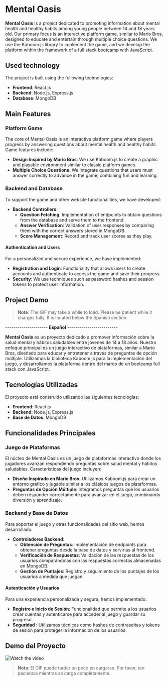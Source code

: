 # Mental Oasis

**Mental Oasis** is a project dedicated to promoting information about mental health and healthy habits among young people between 14 and 18 years old. Our primary focus is an interactive platform game, similar to Mario Bros, designed to educate and entertain through multiple choice questions. We use the Kaboom.js library to implement the game, and we develop the platform within the framework of a full stack bootcamp with JavaScript.

## Used technology

The project is built using the following technologies:

- **Frontend**: React.js
- **Backend**: Node.js, Express.js
- **Database**: MongoDB

## Main Features

### Platform Game

The core of Mental Oasis is an interactive platform game where players progress by answering questions about mental health and healthy habits. Game features include:

- **Design Inspired by Mario Bros**: We use Kaboom.js to create a graphic and playable environment similar to classic platform games.
- **Multiple Choice Questions**: We integrate questions that users must answer correctly to advance in the game, combining fun and learning.

### Backend and Database

To support the game and other website functionalities, we have developed:

- **Backend Controllers**:
  - **Question Fetching**: Implementation of endpoints to obtain questions from the database and serve them to the frontend.
  - **Answer Verification**: Validation of user responses by comparing them with the correct answers stored in MongoDB.
  - **Score Management**: Record and track user scores as they play.

#### Authentication and Users
For a personalized and secure experience, we have implemented:
- **Registration and Login**: Functionality that allows users to create accounts and authenticate to access the game and save their progress.
- **Security**: We use techniques such as password hashes and session tokens to protect user information.


## Project Demo

> **Note**: The GIF may take a while to load. Please be patient while it charges fully. It is located below the Spanish section.


---------------------  **Español** -------------------------

**Mental Oasis** es un proyecto dedicado a promover información sobre la salud mental y hábitos saludables entre jóvenes de 14 a 18 años. Nuestro enfoque principal es un juego interactivo de plataformas, similar a Mario Bros, diseñado para educar y entretener a través de preguntas de opción múltiple. Utilizamos la biblioteca Kaboom.js para la implementación del juego, y desarrollamos la plataforma dentro del marco de un bootcamp full stack con JavaScript.

## Tecnologías Utilizadas

El proyecto está construido utilizando las siguientes tecnologías:

- **Frontend**: React.js
- **Backend**: Node.js, Express.js
- **Base de Datos**: MongoDB

## Funcionalidades Principales

### Juego de Plataformas

El núcleo de Mental Oasis es un juego de plataformas interactivo donde los jugadores avanzan respondiendo preguntas sobre salud mental y hábitos saludables. Características del juego incluyen:

- **Diseño Inspirado en Mario Bros**: Utilizamos Kaboom.js para crear un entorno gráfico y jugable similar a los clásicos juegos de plataformas.
- **Preguntas de Opción Múltiple**: Integramos preguntas que los usuarios deben responder correctamente para avanzar en el juego, combinando diversión y aprendizaje.

### Backend y Base de Datos

Para soportar el juego y otras funcionalidades del sitio web, hemos desarrollado:

- **Controladores Backend**:
  - **Obtención de Preguntas**: Implementación de endpoints para obtener preguntas desde la base de datos y servirlas al frontend.
  - **Verificación de Respuestas**: Validación de las respuestas de los usuarios comparándolas con las respuestas correctas almacenadas en MongoDB.
  - **Gestión de Puntajes**: Registro y seguimiento de los puntajes de los usuarios a medida que juegan.

#### Autenticación y Usuarios
Para una experiencia personalizada y segura, hemos implementado:
- **Registro e Inicio de Sesión**: Funcionalidad que permite a los usuarios crear cuentas y autenticarse para acceder al juego y guardar su progreso.
- **Seguridad** : Utilizamos técnicas como hashes de contraseñas y tokens de sesión para proteger la información de los usuarios.

## Demo del Proyecto

<!-- 
![Watch the video](https://github.com/MentalOasis/React-Mental-Health-website/blob/rama-susi/vite-project/public/readMe/PagsFrontGif1.gif) -->


![Watch the video](/vite-project/public/readMe/PagsFrontGif1.gif)

> **Nota**: El GIF puede tardar un poco en cargarse. Por favor, ten paciencia mientras se carga completamente.